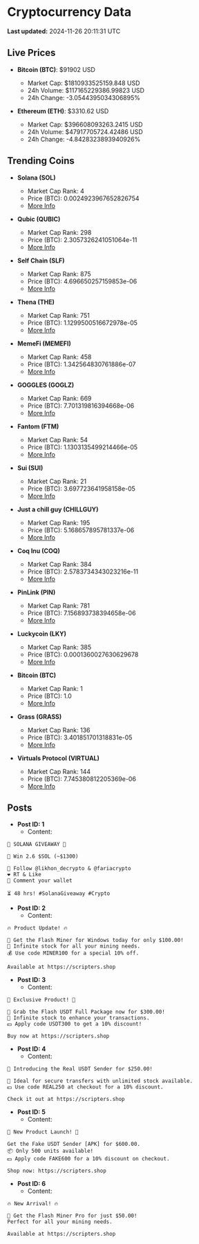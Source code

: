 # Cryptocurrency Data

**Last updated:** 2024-11-26 20:11:31 UTC

## Live Prices
- **Bitcoin (BTC)**: $91902 USD
  - Market Cap: $1810933525159.848 USD
  - 24h Volume: $117165229386.99823 USD
  - 24h Change: -3.0544395034306895%

- **Ethereum (ETH)**: $3310.62 USD
  - Market Cap: $396608093263.2415 USD
  - 24h Volume: $47917705724.42486 USD
  - 24h Change: -4.8428323893940926%

## Trending Coins
- **Solana (SOL)**
  - Market Cap Rank: 4
  - Price (BTC): 0.0024923967652826754
  - [More Info](https://www.coingecko.com/en/coins/solana)

- **Qubic (QUBIC)**
  - Market Cap Rank: 298
  - Price (BTC): 2.3057326241051064e-11
  - [More Info](https://www.coingecko.com/en/coins/qubic)

- **Self Chain (SLF)**
  - Market Cap Rank: 875
  - Price (BTC): 4.696650257159853e-06
  - [More Info](https://www.coingecko.com/en/coins/self-chain)

- **Thena (THE)**
  - Market Cap Rank: 751
  - Price (BTC): 1.1299500516672978e-05
  - [More Info](https://www.coingecko.com/en/coins/thena)

- **MemeFi (MEMEFI)**
  - Market Cap Rank: 458
  - Price (BTC): 1.342564830761886e-07
  - [More Info](https://www.coingecko.com/en/coins/memefi)

- **GOGGLES (GOGLZ)**
  - Market Cap Rank: 669
  - Price (BTC): 7.701319816394668e-06
  - [More Info](https://www.coingecko.com/en/coins/goggles)

- **Fantom (FTM)**
  - Market Cap Rank: 54
  - Price (BTC): 1.1303135499214466e-05
  - [More Info](https://www.coingecko.com/en/coins/fantom)

- **Sui (SUI)**
  - Market Cap Rank: 21
  - Price (BTC): 3.697723641958158e-05
  - [More Info](https://www.coingecko.com/en/coins/sui)

- **Just a chill guy (CHILLGUY)**
  - Market Cap Rank: 195
  - Price (BTC): 5.168657895781337e-06
  - [More Info](https://www.coingecko.com/en/coins/just-a-chill-guy)

- **Coq Inu (COQ)**
  - Market Cap Rank: 384
  - Price (BTC): 2.5783734343023216e-11
  - [More Info](https://www.coingecko.com/en/coins/coq-inu)

- **PinLink (PIN)**
  - Market Cap Rank: 781
  - Price (BTC): 7.156893738394658e-06
  - [More Info](https://www.coingecko.com/en/coins/pinlink)

- **Luckycoin (LKY)**
  - Market Cap Rank: 385
  - Price (BTC): 0.0001360027630629678
  - [More Info](https://www.coingecko.com/en/coins/luckycoin)

- **Bitcoin (BTC)**
  - Market Cap Rank: 1
  - Price (BTC): 1.0
  - [More Info](https://www.coingecko.com/en/coins/bitcoin)

- **Grass (GRASS)**
  - Market Cap Rank: 136
  - Price (BTC): 3.401851701318831e-05
  - [More Info](https://www.coingecko.com/en/coins/grass)

- **Virtuals Protocol (VIRTUAL)**
  - Market Cap Rank: 144
  - Price (BTC): 7.745380812205369e-06
  - [More Info](https://www.coingecko.com/en/coins/virtual-protocol)

## Posts
- **Post ID: 1**
  - Content:
```
🚀 SOLANA GIVEAWAY 🚀

🎁 Win 2.6 $SOL (~$1300)

🤝 Follow @likhon_decrypto & @fariacrypto
❤️ RT & Like
💬 Comment your wallet

⏳ 48 hrs! #SolanaGiveaway #Crypto
```

- **Post ID: 2**
  - Content:
```
🔥 Product Update! 🔥

🚀 Get the Flash Miner for Windows today for only $100.00!
🔋 Infinite stock for all your mining needs.
💰 Use code MINER100 for a special 10% off.

Available at https://scripters.shop
```

- **Post ID: 3**
  - Content:
```
🎁 Exclusive Product! 🎁

💸 Grab the Flash USDT Full Package now for $300.00!
🎉 Infinite stock to enhance your transactions.
💵 Apply code USDT300 to get a 10% discount!

Buy now at https://scripters.shop
```

- **Post ID: 4**
  - Content:
```
💎 Introducing the Real USDT Sender for $250.00!

💼 Ideal for secure transfers with unlimited stock available.
💵 Use code REAL250 at checkout for a 10% discount.

Check it out at https://scripters.shop
```

- **Post ID: 5**
  - Content:
```
🚀 New Product Launch! 🚀

Get the Fake USDT Sender [APK] for $600.00.
📦 Only 500 units available!
💵 Apply code FAKE600 for a 10% discount on checkout.

Shop now: https://scripters.shop
```

- **Post ID: 6**
  - Content:
```
🔥 New Arrival! 🔥

💸 Get the Flash Miner Pro for just $50.00!
Perfect for all your mining needs.

Available at https://scripters.shop
```

